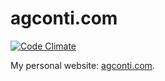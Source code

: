 agconti.com
===========

[![Code Climate](https://codeclimate.com/github/agconti/agconti.com.png)](https://codeclimate.com/github/agconti/agconti.com)

My personal website: [agconti.com](http://www.agconti.com/).
